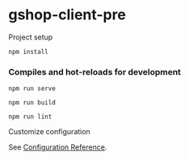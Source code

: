 # gshop-client-pre

Project setup

```
npm install
```

### Compiles and hot-reloads for development

```
npm run serve
```

```
npm run build
```

```
npm run lint
```

Customize configuration

See [Configuration Reference](https://cli.vuejs.org/config/).
